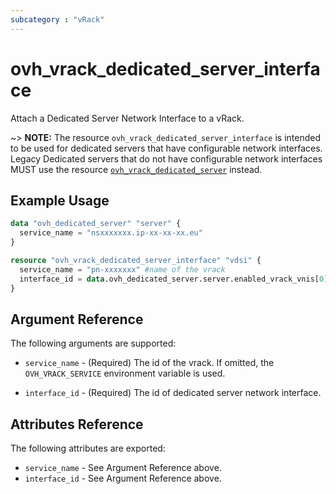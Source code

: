 ```yaml
---
subcategory : "vRack"
---
```


# ovh_vrack_dedicated_server_interface

Attach a Dedicated Server Network Interface to a vRack.

~> **NOTE:** The resource `ovh_vrack_dedicated_server_interface` is intended to be used for dedicated servers that have configurable network interfaces.<br /> Legacy Dedicated servers that do not have configurable network interfaces MUST use the resource [`ovh_vrack_dedicated_server`](vrack_dedicated_server.html.markdown) instead.

## Example Usage

```terraform
data "ovh_dedicated_server" "server" {
  service_name = "nsxxxxxxx.ip-xx-xx-xx.eu"
}

resource "ovh_vrack_dedicated_server_interface" "vdsi" {
  service_name = "pn-xxxxxxx" #name of the vrack
  interface_id = data.ovh_dedicated_server.server.enabled_vrack_vnis[0]
}
```

## Argument Reference

The following arguments are supported:

* `service_name` - (Required) The id of the vrack. If omitted, the `OVH_VRACK_SERVICE` environment variable is used.

* `interface_id` - (Required) The id of dedicated server network interface.

## Attributes Reference

The following attributes are exported:

* `service_name` - See Argument Reference above.
* `interface_id` - See Argument Reference above.

